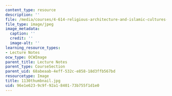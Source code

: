 ```yaml
---
content_type: resource
description: ''
file: /media/courses/4-614-religious-architecture-and-islamic-cultures-fall-2002/96e1e6239c9f92a1840173b755f1d1e0_1130thumbnail.jpg
file_type: image/jpeg
image_metadata:
  caption: ''
  credit: ''
  image-alt: ''
learning_resource_types:
- Lecture Notes
ocw_type: OCWImage
parent_title: Lecture Notes
parent_type: CourseSection
parent_uid: 68abeaab-4eff-532c-e858-18d3ffb567bd
resourcetype: Image
title: 1130thumbnail.jpg
uid: 96e1e623-9c9f-92a1-8401-73b755f1d1e0
---
```

